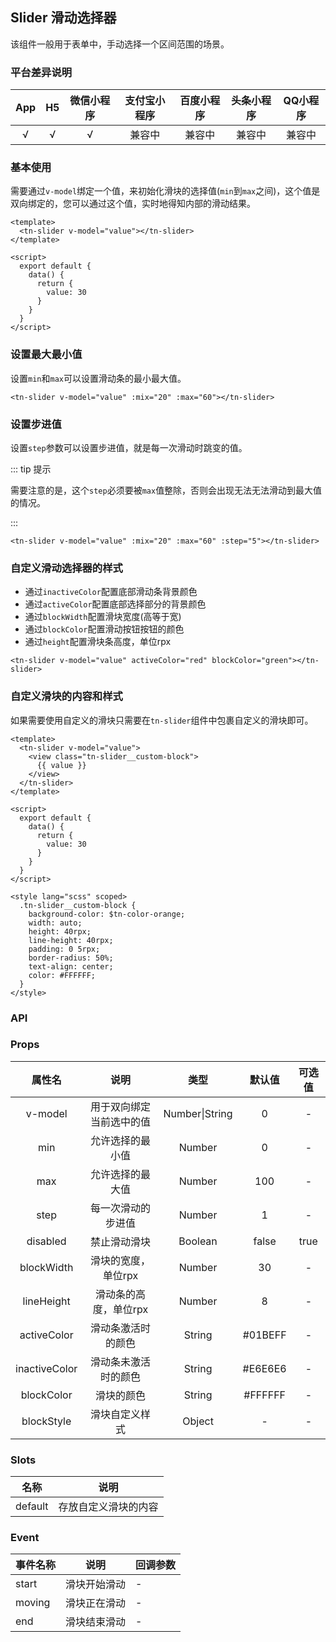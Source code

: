 ## Slider 滑动选择器 <to-api/>
      
<demo-model url="/componentsPage/slider/slider"></demo-model>


该组件一般用于表单中，手动选择一个区间范围的场景。



### 平台差异说明

|  App   |  H5  | 微信小程序 | 支付宝小程序 | 百度小程序 | 头条小程序 | QQ小程序 |
| :----: | :--: | :--------: | :----------: | :--------: | :--------: | :------: |
| √ |  √   |     √      |    兼容中    |   兼容中   |   兼容中   |  兼容中  |



### 基本使用

需要通过`v-model`绑定一个值，来初始化滑块的选择值(`min`到`max`之间)，这个值是双向绑定的，您可以通过这个值，实时地得知内部的滑动结果。

```vue
<template>
  <tn-slider v-model="value"></tn-slider>
</template>

<script>
  export default {
    data() {
      return {
        value: 30
      }
    }
  }
</script>
```



### 设置最大最小值

设置`min`和`max`可以设置滑动条的最小最大值。

```vue
<tn-slider v-model="value" :mix="20" :max="60"></tn-slider>
```



### 设置步进值

设置`step`参数可以设置步进值，就是每一次滑动时跳变的值。

::: tip 提示

需要注意的是，这个`step`必须要被`max`值整除，否则会出现无法无法滑动到最大值的情况。

:::

```vue
<tn-slider v-model="value" :mix="20" :max="60" :step="5"></tn-slider>
```



### 自定义滑动选择器的样式

- 通过`inactiveColor`配置底部滑动条背景颜色
- 通过`activeColor`配置底部选择部分的背景颜色
- 通过`blockWidth`配置滑块宽度(高等于宽)
- 通过`blockColor`配置滑动按钮按钮的颜色
- 通过`height`配置滑块条高度，单位rpx

```vue
<tn-slider v-model="value" activeColor="red" blockColor="green"></tn-slider>
```



### 自定义滑块的内容和样式

如果需要使用自定义的滑块只需要在`tn-slider`组件中包裹自定义的滑块即可。

```vue
<template>
  <tn-slider v-model="value">
    <view class="tn-slider__custom-block">
      {{ value }}
    </view>
  </tn-slider>
</template>

<script>
  export default {
    data() {
      return {
        value: 30
      }
    }
  }
</script>

<style lang="scss" scoped>
  .tn-slider__custom-block {
    background-color: $tn-color-orange;
    width: auto;
    height: 40rpx;
    line-height: 40rpx;
    padding: 0 5rpx;
    border-radius: 50%;
    text-align: center;
    color: #FFFFFF;
  }
</style>
```



### API

### Props

|    属性名     |           说明           |      类型      | 默认值  | 可选值 |
| :-----------: | :----------------------: | :------------: | :-----: | :----: |
|    v-model    | 用于双向绑定当前选中的值 | Number\|String |    0    |   -    |
|      min      |     允许选择的最小值     |     Number     |    0    |   -    |
|      max      |     允许选择的最大值     |     Number     |   100   |   -    |
|     step      |    每一次滑动的步进值    |     Number     |    1    |   -    |
|   disabled    |       禁止滑动滑块       |    Boolean     |  false  |  true  |
|  blockWidth   |   滑块的宽度，单位rpx    |     Number     |   30    |   -    |
|  lineHeight   |  滑动条的高度，单位rpx   |     Number     |    8    |   -    |
|  activeColor  |    滑动条激活时的颜色    |     String     | #01BEFF |   -    |
| inactiveColor |   滑动条未激活时的颜色   |     String     | #E6E6E6 |   -    |
|  blockColor   |        滑块的颜色        |     String     | #FFFFFF |   -    |
|  blockStyle   |      滑块自定义样式      |     Object     |    -    |   -    |



### Slots

|  名称   |         说明         |
| :-----: | :------------------: |
| default | 存放自定义滑块的内容 |



### Event

| 事件名称 | 说明         | 回调参数 |
| -------- | ------------ | -------- |
| start    | 滑块开始滑动 | -        |
| moving   | 滑块正在滑动 | -        |
| end      | 滑块结束滑动 | -        |
